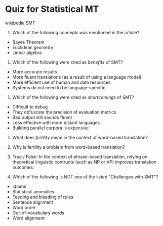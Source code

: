 # Quiz for Statistical MT

[wikipedia SMT](https://en.wikipedia.org/wiki/Statistical_machine_translation)

1. Which of the following concepts was mentioned in the article?
  * Bayes Theorem
  * Euclidean geometry
  * Linear algebra

1. Which of the following were cited as _benefits_ of SMT?
  * More accurate results
  * More fluent translations (as a result of using a language model)
  * More efficient use of human and data resources
  * Systems do not need to be language-specific

1. Which of the following were cited as _shortcomings_ of SMT?
  * Difficult to debug
  * They obfuscate the precision of evaluation metrics
  * Bad output still sounds fluent
  * Less effective with more distant languages
  * Building parallel corpora is expensive

1. What does _fertility_ mean in the context of word-based translation?
  
1. Why is fertility a problem from word-based translation?

1. True / False: In the context of phrase-based translation, relying on theoretical linguistic contructs (such as NP or VP) improves translation outcomes.

1. Which of the following is NOT one of the listed "Challenges with SMT"?
  * Idioms
  * Statistical anomalies
  * Feeding and bleeding of rules
  * Sentence alignment
  * Word order
  * Out-of-vocabulary words
  * Word alignment
